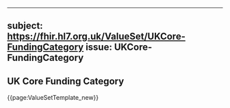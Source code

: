 
---
subject: https://fhir.hl7.org.uk/ValueSet/UKCore-FundingCategory
issue: UKCore-FundingCategory
---
## UK Core Funding Category

{{page:ValueSetTemplate_new}}
    
